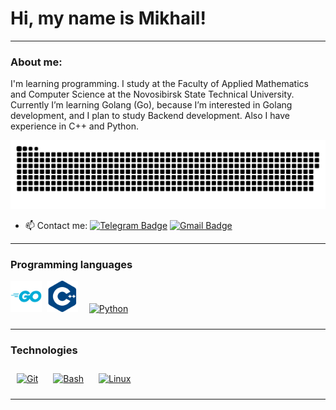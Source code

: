 # Hi, my name is Mikhail!

---

### About me:

I'm learning programming. I study at the Faculty of Applied Mathematics and Computer Science at the Novosibirsk State Technical University. Currently I’m learning Golang (Go), because I’m interested in Golang development, and I plan to study Backend development. Also I have experience in C++ and Python.

<p align="center">
 <img width="600" src="github-snake.svg" alt="snake"/>
</p>

- :mailbox: Contact me: [![Telegram Badge](https://img.shields.io/badge/-@m_rogalsky-blue?style=flat&logo=Telegram&logoColor=white)](https://t.me/m_rogalsky) [![Gmail Badge](https://img.shields.io/badge/-Gmail-red?style=flat&logo=Gmail&logoColor=white)](mailto:mrogalsky8113@gmail.com)

---

### Programming languages

<div>  
<img src="https://github.com/devicons/devicon/blob/master/icons/go/go-original-wordmark.svg" title="Go" alt="go" width="50" height="50"/>&nbsp
<img src="https://github.com/devicons/devicon/blob/master/icons/cplusplus/cplusplus-plain.svg" title="C++" alt="cplusplus" width="50" height="50"/>&nbsp
<a href="https://www.python.org/" target="_blank"><img style="margin: 10px" src="https://profilinator.rishav.dev/skills-assets/python-original.svg" title="Python" alt="Python" height="50" /></a>  
</div>

---

### Technologies
<div>
<a href="https://github.com/" target="_blank"><img style="margin: 10px" src="https://profilinator.rishav.dev/skills-assets/git-scm-icon.svg" title="Git" alt="Git" height="50" /></a>  
<a href="https://www.gnu.org/software/bash/" target="_blank"><img style="margin: 10px" src="https://profilinator.rishav.dev/skills-assets/gnu_bash-icon.svg" title="Bash" alt="Bash" height="50" /></a>  
<a href="https://www.linux.org/" target="_blank"><img style="margin: 10px" src="https://profilinator.rishav.dev/skills-assets/linux-original.svg" title="Linux" alt="Linux" height="50" /></a>  
</div>

---
